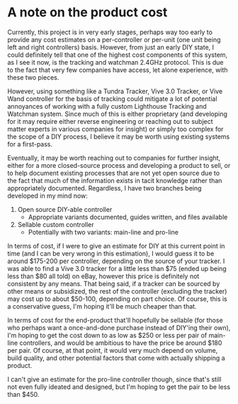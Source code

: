 # A note on the product cost

Currently, this project is in very early stages, perhaps way too early to provide any cost estimates on a per-controller or per-unit (one unit being left and right controllers) basis. However, from just an early DIY state, I could definitely tell that one of the highest cost components of this system, as I see it now, is the tracking and watchman 2.4GHz protocol. This is due to the fact that very few companies have access, let alone experience, with these two pieces.

However, using something like a Tundra Tracker, Vive 3.0 Tracker, or Vive Wand controller for the basis of tracking could mitigate a lot of potential annoyances of working with a fully custom Lighthouse Tracking and Watchman system. Since much of this is either proprietary (and developing for it may require either reverse engineering or reaching out to subject matter experts in various companies for insight) or simply too complex for the scope of a DIY process, I believe it may be worth using existing systems for a first-pass.

Eventually, it may be worth reaching out to companies for further insight, either for a more closed-source process and developing a product to sell, or to help document existing processes that are not yet open source due to the fact that much of the information exists in tacit knowledge rather than appropriately documented. Regardless, I have two branches being developed in my mind now:

1. Open source DIY-able controller
    - Appropriate variants documented, guides written, and files available
2. Sellable custom controller
    - Potentially with two variants: main-line and pro-line

In terms of cost, if I were to give an estimate for DIY at this current point in time (and I can be very wrong in this estimation), I would guess it to be around $175-200 per controller, depending on the source of your tracker. I was able to find a Vive 3.0 tracker for a little less than $75 (ended up being less than $80 all told) on eBay, however this price is definitely not consistent by any means. That being said, if a tracker can be sourced by other means or subsidized, the rest of the controller (excluding the tracker) may cost up to about $50-100, depending on part choice. Of course, this is a conservative guess, I'm hoping it'll be much cheaper than that.

In terms of cost for the end-product that'll hopefully be sellable (for those who perhaps want a once-and-done purchase instead of DIY'ing their own), I'm hoping to get the cost down to as low as $250 or less per pair of main-line controllers, and would be ambitious to have the price be around $180 per pair. Of course, at that point, it would very much depend on volume, build quality, and other potential factors that come with actually shipping a product.

I can't give an estimate for the pro-line controller though, since that's still not even fully ideated and designed, but I'm hoping to get the pair to be less than $450.